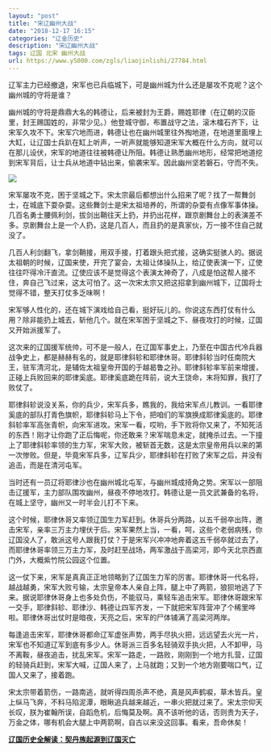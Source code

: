 ```yaml
---
layout: "post"
title: "宋辽幽州大战"
date: "2018-12-17 16:15"
categories: "辽金历史"
description: "宋辽幽州大战"
tags: 辽国 北宋 幽州大战
url: https://www.y5000.com/zgls/liaojinlishi/27784.html
---
```






辽军主力已经撤退，宋军也已兵临城下，可是幽州城为什么还是屡攻不克呢？这个幽州城的守将是谁？

幽州城的守将是鼎鼎大名的韩德让，后来被封为王爵，赐姓耶律（在辽朝的汉臣里，封王赐国姓的，非常少见。）他登城守御，布置战守之法，滚木檑石齐下，让宋军久攻不下。宋军穴地而进，韩德让也在幽州城里往外掏地道，在地道里面埋上大缸，让辽国士兵趴在缸上听声，一听声就能够知道宋军大概在什么方向，就可以在那儿设伏，宋军的地道往往被韩德让所阻。韩德让熟悉幽州地形，经常把地道挖到宋军背后，让士兵从地道中钻出来，偷袭宋军。因此幽州坚若磐石，守而不失。

![](https://img.y5000.com/uploads/allimg/180118/8-1P11Q05502318.jpg)

宋军屡攻不克，困于坚城之下。宋太宗最后都想出什么招来了呢？找了一帮舞剑士，在城底下耍杂耍。这些舞剑士是宋太祖培养的，所谓的杂耍有点像军事体操。几百名勇士腰佩利剑，拔剑出鞘往天上扔，并扔出花样，跟京剧舞台上的表演差不多。京剧舞台上是一个人扔，这是几百人，而且扔的是真家伙，万一接不住自己就没了。

几百人利剑翻飞，拿剑鞘接，用双手接，打着跟头把式接，这确实挺骇人的。据说太祖朝的时候，辽国来使，开完了宴会，太祖让体操队上，给辽使表演一下，辽使往往吓得冷汗直流。辽使应该不是觉得这个表演太神奇了，八成是怕这帮人接不住，奔自己飞过来，这太可怕了。这一次宋太宗又把这招拿到幽州城下，辽国将士觉得不错，整天打仗多乏味啊！

宋军够人性化的，还在城下演戏给自己看，挺好玩儿的。你说这东西打仗有什么用？除非能扔上城去，斩他几个。就在宋军困于坚城之下、昼夜攻打的时候，辽国又开始派援军了。

这次来的辽国援军统帅，可不是一般人，在辽国军事史上，乃至在中国古代冷兵器战争史上，都是赫赫有名的，就是耶律斜轸和耶律休哥。耶律斜轸当时任南院大王，驻军清河北，是辅佐太祖皇帝开国的于越曷鲁之孙。耶律斜轸率军前来增援，正碰上兵败回来的耶律奚底。耶律奚底跪在阵前，说大王饶命，末将知罪，我打了败仗了。

耶律斜轸说没关系，你的兵少，宋军兵多，瞧我的，我给宋军点儿教训。一看耶律奚底的部队打青色旗帜，耶律斜轸马上下令，把咱们的军旗换成耶律奚底的。耶律斜轸率军高张青帜，向宋军进攻。宋军一看，哎哟，手下败将你又来了，不知死活的东西！刚才让你跑了正后悔呢，你还敢来？宋军喘息未定，就掩杀过去。一下撞上了耶律斜轸率领的生力军，宋军大败，被斩首无数，这是太宗皇帝用兵以来的第一次惨败。但是，毕竟宋军兵多，辽军兵少，耶律斜轸在打败了宋军之后，并没有追击，而是在清河屯军。

当时还有一员辽将耶律沙也在幽州城北屯军，与幽州城成掎角之势。宋军以一部阻击辽援军，主力部队围攻幽州，昼夜不停地攻打。韩德让是一员文武兼备的名将，在城上坚守，幽州又一时半会儿打不下来。

这个时候，耶律休哥又率领辽国生力军赶到。休哥兵分两路，以五千弱卒出阵，邀击宋军，亲率三万主力埋伏于后。宋军果然上当，一看，呵，这些个老弱病残，你辽国没人了，敢派这号人跟我打仗？于是宋军兴冲冲地奔着这五千弱卒就过去了，而耶律休哥率领三万主力军，及时赶至战场，两军激战于高梁河，即今天北京西直门外，大概紫竹院公园这个位置。

这一仗下来，宋军是真真正正地领略到了辽国生力军的厉害。耶律休哥一代名将，越战越勇，宋军大败亏输，太宗皇帝本人亲自上阵，腿上中了两箭，狼狈地逃了下来。据说耶律休哥身上也多处负伤，不能驭马，乘轻车追击宋军。耶律休哥跟宋军一交手，耶律斜轸、耶律沙、韩德让四军齐发，一下就把宋军阵营冲了个稀里哗啦。耶律休哥出仗时是暗夜，天亮之后，宋军的尸体铺满了高梁河两岸。

每逢追击宋军，耶律休哥都命辽军虚张声势，两手尽执火把，远远望去火光一片，宋军也不知道辽军到底有多少人。休哥派三百多名轻骑双手执火把，人不卸甲，马不离鞍，昼夜追击，扰乱宋军。宋军一路走，一路败，刚刚到一个地方扎营，辽国的轻骑兵赶到，宋军大喊，辽国人来了，上马就跑；又到一个地方刚要喘口气，辽国人又来了，接着跑。

宋太宗带着箭伤，一路南逃，就听得四周杀声不绝，真是风声鹤唳，草木皆兵。皇上纵马飞奔，不料马陷泥潭，眼瞅追兵越来越近，一串火把就过来了。宋太宗仰天长叹，朕为崔翰所误，自蹈危机，后悔莫及啊。真不该听他的话，否则贵为天子，万金之体，哪有机会大腿上中两箭啊，自古以来没这回事。看来，吾命休矣！

**[辽国历史全解读：契丹族起源到辽国灭亡](https://www.y5000.com/zgls/liaojinlishi/2018/0118/27796.html)**
